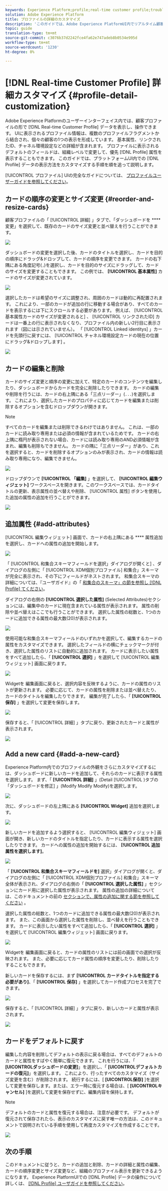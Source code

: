 ```yaml
---
keywords: Experience Platform;profile;real-time customer profile;troubleshooting;API
solution: Adobe Experience Platform
title: プロファイルの詳細のカスタマイズ
description: 'このガイドでは、Adobe Experience PlatformUI内でリアルタイム顧客プロファイルデータが表示される方法をカスタマイズする手順を順を追って説明します。 '
topic: guide
translation-type: tm+mt
source-git-commit: c3076b37d2242fce4fa62e747adeb8b0534e995d
workflow-type: tm+mt
source-wordcount: '1230'
ht-degree: 0%

---
```



# [!DNL Real-time Customer Profile] 詳細カスタマイズ {#profile-detail-customization}

Adobe Experience Platformのユーザーインターフェイス内では、顧客プロファイルの形で [!DNL Real-time Customer Profile] データを表示し、操作できます。 UIに表示されるプロファイル情報は、複数のプロファイルフラグメントから結合され、個々の顧客の1つの表示を形成しています。 基本属性、リンクされたID、チャネル環境設定などの詳細が含まれます。 プロファイルに表示されるデフォルトのフィールドは、組織レベルで変更して、優先 [!DNL Profile] 属性を表示することもできます。 このガイドでは、プラットフォームUI内での [!DNL Profile] データの表示方法をカスタマイズする手順を順を追って説明します。

[!UICONTROL プロファイル] UIの完全なガイドについては、 [プロファイルユーザーガイドを参照してください](user-guide.md)。

## カードの順序の変更とサイズ変更 {#reorder-and-resize-cards}

顧客プロファイルの「 [!UICONTROL 詳細] 」タブで、「ダッシュボードを **** 変更」を選択して、既存のカードのサイズ変更と並べ替えを行うことができます。

![](../images/profile-customization/profiles-modify-dashboard.png)

ダッシュボードの変更を選択した後、カードのタイトルを選択し、カードを目的の順序にドラッグ&amp;ドロップして、カードの順序を変更できます。 カードの右下隅にある角度記号(`⌟`)を選択し、カードを目的のサイズにドラッグして、カードのサイズを変更することもできます。 この例では、 **[!UICONTROL 基本属性]** カードのサイズが変更されています。

![](../images/profile-customization/profiles-resize-cards.png)

選択したカードは希望のサイズに調整され、周囲のカードは動的に再配置されます。 これにより、一部のカードが追加の行に移動する場合があり、すべてのカードを表示するには下にスクロールする必要があります。 例えば、 [!UICONTROL 基本属性カードのサイズが変更されると] 、 [!UICONTROL リンクされたID] カードは一番上の行に表示されなくなり、プロファイル内の新しい2行目に表示されます（図には示されていません）。 「 [!UICONTROL Linked identitys] 」カードを先頭行に戻すには、 [!UICONTROL チャネル環境設定カードの現在の位置にドラッグ&amp;ドロップします] 。

![](../images/profile-customization/profiles-card-resized.png)

## カードの編集と削除

カードのサイズ変更と順序の変更に加えて、特定のカードのコンテンツを編集したり、ダッシュボードからカードを完全に削除したりできます。 カードの編集や削除を行うには、カードの右上隅にある「三点リーダー」(`...`)を選択します。 これにより、選択したカードのプロパティに応じてカードを編集または削除するオプションを含むドロップダウンが開きます。

>[!NOTE]
>
>すべてのカードを編集または削除できるわけではありません。 これは、一部のカードに読み取り専用または必須の情報が含まれているためです。 カードの右上隅に楕円が表示されない場合、カードには読み取り専用のAND必須情報が含まれ、編集も削除もできません。 カードの隅に「三点リーダー」があり、これを選択すると、カードを削除するオプションのみが表示され、カードの情報は読み取り専用になり、編集できません。

![](../images/profile-customization/profiles-edit-remove-resized.png)

ドロップダウンで **[!UICONTROL 「編集]** 」を選択して、 **[!UICONTROL 編集ウィジェット]** ワークスペースを開きます。このワークスペースでは、カードタイトルの更新、表示属性の並べ替えや削除、 [!UICONTROL 属性] ボタンを使用した追加の属性の追加を行うことができます。

![](../images/profile-customization/profiles-edit-widget-basic-attributes.png)

## 追加属性 {#add-attributes}

[!UICONTROL 編集ウィジェット] 画面で、カードの右上隅にある **** 属性追加を選択し、カードへの属性の追加を開始します。

![](../images/profile-customization/profiles-edit-widget-basic-add-attributes.png)

「 [!UICONTROL 和集合スキーマフィールドを選択」ダイアログが開くと] 、ダイアログの左側に「 [!UICONTROL XDM個別プロファイル] 和集合」スキーマが完全に表示され、その下にフィールドがネストされます。 和集合スキーマの詳細については、『ユーザガイド』の「 [和集合のスキーマ」の節を参照し [!DNL Profile] てください](user-guide.md#union-schema)。

ダイアログの右側の **[!UICONTROL 選択した属性]** (Selected Attributes)セクションには、編集中のカードに現在含まれている属性が表示されます。 属性の削除や並べ替えはここでも行うことができます。 選択した属性の総数と、1つのカードに追加できる属性の最大数(20)が表示されます。

![](../images/profile-customization/profiles-select-field-before.png)

使用可能な和集合スキーマフィールドのいずれかを選択して、編集するカードの属性をカスタマイズできます。 選択したフィールドの横にチェックマークが付き、選択した属性のリストに自動的に追加されます。 カードに表示したい属性をすべて追加したら、「 **[!UICONTROL 選択]** 」を選択して [!UICONTROL 編集ウィジェット] 画面に戻ります。

![](../images/profile-customization/profiles-select-field-after.png)

Widgetを  編集画面に戻ると、選択内容を反映するように、カードの属性のリストが更新されます。 必要に応じて、カードの属性を削除または並べ替えたり、カードのタイトルを編集したりできます。 編集が完了したら、「 **[!UICONTROL 保存]** 」を選択して変更を保存します。

![](../images/profile-customization/profiles-edit-widget-new-attributes.png)

保存すると、「 [!UICONTROL 詳細] 」タブに戻り、更新されたカードと属性が表示されます。

![](../images/profile-customization/profiles-resized-card-new-attributes.png)

## Add a new card {#add-a-new-card}

Experience Platform内でのプロファイルの外観をさらにカスタマイズするには、ダッシュボードに新しいカードを追加して、それらのカードに表示する属性を選択します。 まず、「 **[!UICONTROL 詳細]** 」(Detail [!UICONTROL )タブの「ダッシュボードを修正] 」(Modify Modify Modify)を選択します。

![](../images/profile-customization/profiles-modify-dashboard.png)

次に、ダッシュボードの左上隅にある **[!UICONTROL Widget]** 追加を選択します。

![](../images/profile-customization/profiles-add-widget.png)

新しいカードを追加するよう選択すると、 [!UICONTROL 編集ウィジェット] 画面が開き、新しいカードのタイトルを指定したり、カードに表示する属性を選択したりできます。 カードへの属性の追加を開始するには、 **[!UICONTROL 追加属性を選択します]**。

![](../images/profile-customization/profiles-edit-new-widget.png)

「 **[!UICONTROL 和集合スキーマフィールドを]** 選択」ダイアログが開くと、ダイアログの左側に「 [!UICONTROL XDM個別プロファイル] 和集合」スキーマ全体が表示され、ダイアログの右側の「 **[!UICONTROL 選択した属性]** 」セクションにカード用に選択した属性が表示されます。 属性の追加の詳細については、このドキュメントの前の [セクションで、属性の追加に関する節を参照してください](#add-attributes) 。

選択した属性の総数と、1つのカードに追加できる属性の最大数(20)が表示されます。 また、この画面から選択した属性を削除し、並べ替えを行うこともできます。 カードに表示したい属性をすべて追加したら、「 **[!UICONTROL 選択]** 」を選択して [!UICONTROL 編集ウィジェット] 画面に戻ります。

![](../images/profile-customization/profiles-add-fields-new-widget.png)

Widgetを  編集画面に戻ると、カードの属性のリストには前の画面での選択が反映されます。 また、必要に応じてカード属性の順序を変更したり、削除したりすることもできます。

新しいカードを保存するには、まず **[!UICONTROL カードタイトルを指定する必要があり]**、「 **[!UICONTROL 保存]** 」を選択してカード作成プロセスを完了できます。

![](../images/profile-customization/profiles-edit-new-widget-with-fields.png)

保存すると、「 [!UICONTROL 詳細] 」タブに戻り、新しいカードと属性が表示されます。

![](../images/profile-customization/profiles-detail-new-widget.png)

## カードをデフォルトに戻す

編集した内容を削除してデフォルトの表示に戻る場合は、すべてのデフォルトのカードと属性をすばやく簡単に復元できます。 これを行うには、「 **[UICONTROLダッシュボードの変更]**」を選択し、「 **[UICONTROLデフォルトカードの復元]**」を選択します。 これにより、行ったすべてのカスタマイズ（サイズ変更を含む）が削除されます。 続行するには、[ **[UICONTROL保存]** ]を選択して変更を保存します。または、エラー時に復元する場合は、[ **[UICONTROLキャンセル]** ]を選択して変更を保存せずに、編集内容を保持します。

>[!NOTE]
>
>デフォルトのカードと属性を復元する場合は、注意が必要です。 デフォルトが復元されて保存されたら、表示のカスタマイズに戻す唯一の方法は、このドキュメントで説明されている手順を使用して再度カスタマイズを作成することです。

![](../images/profile-customization/profiles-restore-default.png)

## 次の手順

このドキュメントに従うと、カードの追加と削除、カードの詳細と属性の編集、カードの順序変更とサイズ変更など、組織のプロファイル表示を更新できるようになります。 Experience PlatformUIでの [!DNL Profile] データの操作について詳しくは、 [[!DNL Profile] ユーザガイドを参照してください](user-guide.md)。
